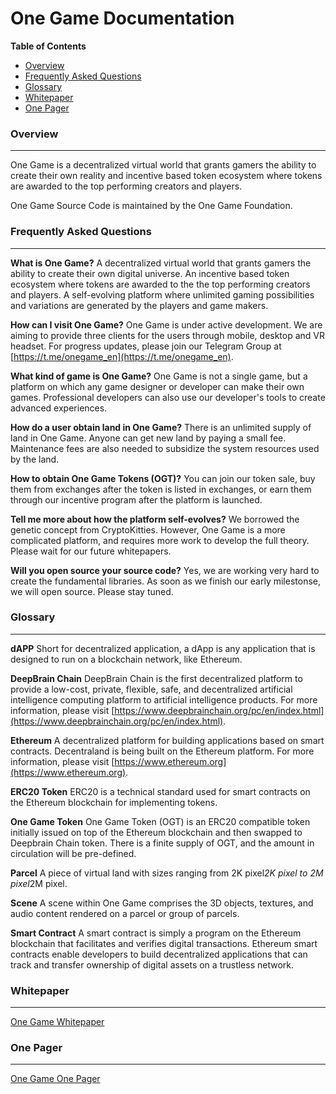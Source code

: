 # One Game Documentation


**Table of Contents**
* <a href="/OneGameFoundation/docs/blob/master/overview.html">Overview</a>
* <a href="/OneGameFoundation/docs/blob/master/faq.html">Frequently Asked Questions</a>
* <a href="/OneGameFoundation/docs/blob/master/glossary.html">Glossary</a>
* <a href="/OneGameFoundation/docs/blob/master/whitepaper.html">Whitepaper</a>
* <a href="/OneGameFoundation/docs/blob/master/onepager.html">One Pager</a>


### Overview 
------------
One Game is a decentralized virtual world that grants gamers the ability to create their own reality and incentive based token ecosystem where tokens are awarded to the top performing creators and players. 

One Game Source Code is maintained by the One Game Foundation.


### Frequently Asked Questions
-----------------------------

**What is One Game?**
A decentralized virtual world that grants gamers the ability to create their own digital universe.
An incentive based token ecosystem where tokens are awarded to the the top performing creators and players.
A self-evolving platform where unlimited gaming possibilities and variations are generated by the players and game makers.


**How can I visit One Game?**
One Game is under active development. We are aiming to provide three clients for the users through mobile, desktop and VR headset. For progress updates, please join our Telegram Group at [https://t.me/onegame_en](https://t.me/onegame_en).


**What kind of game is One Game?**
One Game is not a single game, but a platform on which any game designer or developer can make their own games. Professional developers can also use our developer's tools to create advanced experiences.

**How do a user obtain land in One Game?**
There is an unlimited supply of land in One Game. Anyone can get new land by paying a small fee. Maintenance fees are also needed to subsidize the system resources used by the land.

**How to obtain One Game Tokens (OGT)?**
You can join our token sale, buy them from exchanges after the token is listed in exchanges, or earn them through our incentive program after the platform is launched.

**Tell me more about how the platform self-evolves?**
We borrowed the genetic concept from CryptoKitties. However, One Game is a more complicated platform, and requires more work to develop the full theory. Please wait for our future whitepapers.

**Will you open source your source code?**
Yes, we are working very hard to create the fundamental libraries. As soon as we finish our early milestonse, we will open source. Please stay tuned.


### Glossary
------------

**dAPP**
Short for decentralized application, a dApp is any application that is designed to run on a blockchain network, like Ethereum.


**DeepBrain Chain**
DeepBrain Chain is the first decentralized platform to provide a low-cost, private, flexible, safe, and decentralized artificial intelligence computing platform to artificial intelligence products. For more information, please visit [https://www.deepbrainchain.org/pc/en/index.html](https://www.deepbrainchain.org/pc/en/index.html).

**Ethereum** 
A decentralized platform for building applications based on smart contracts. Decentraland is being built on the Ethereum platform. For more information, please visit [https://www.ethereum.org](https://www.ethereum.org).


**ERC20 Token**
ERC20 is a technical standard used for smart contracts on the Ethereum blockchain for implementing tokens.


**One Game Token**
One Game Token (OGT) is an ERC20 compatible token initially issued on top of the Ethereum blockchain and then swapped to Deepbrain Chain token. There is a finite supply of OGT, and the amount in circulation will be pre-defined.

**Parcel**
A piece of virtual land with sizes ranging from 2K pixel*2K pixel to 2M pixel*2M pixel.

**Scene**
A scene within One Game comprises the 3D objects, textures, and audio content rendered on a parcel or group of parcels.

**Smart Contract**
A smart contract is simply a program on the Ethereum blockchain that facilitates and verifies digital transactions. Ethereum smart contracts enable developers to build decentralized applications that can track and transfer ownership of digital assets on a trustless network.


### Whitepaper
-------------
[One Game Whitepaper](http://one.game/whitepaper_en.pdf)


### One Pager
-------------
[One Game One Pager](http://one.game/onepager_en.pdf)
